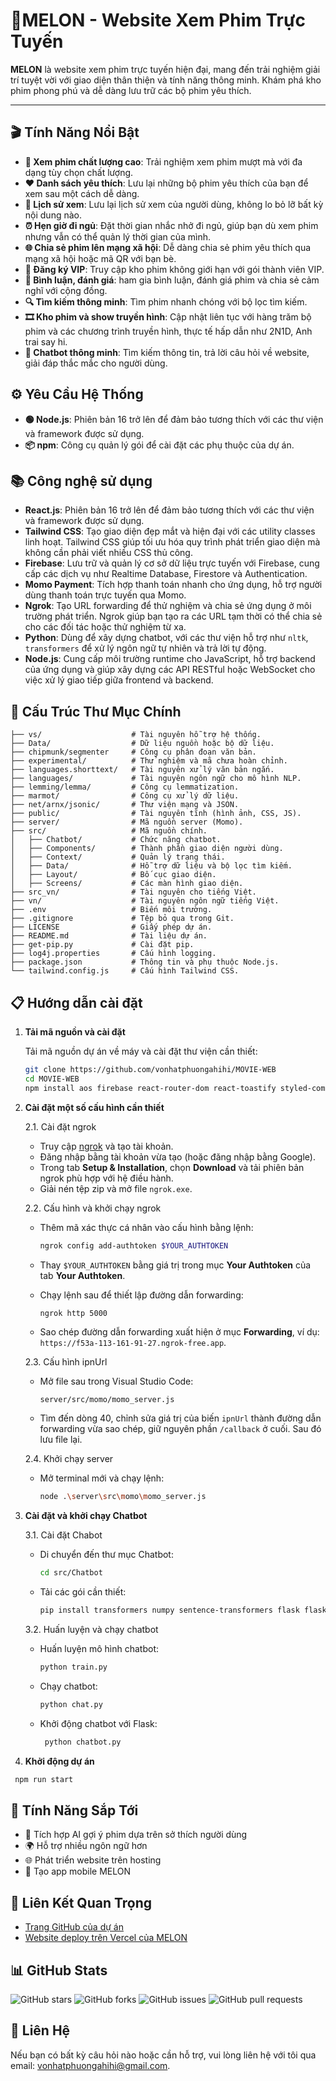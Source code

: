 # **:memo:MELON - Website Xem Phim Trực Tuyến**

**MELON** là website xem phim trực tuyến hiện đại, mang đến trải nghiệm giải trí tuyệt vời với giao diện thân thiện và tính năng thông minh. Khám phá kho phim phong phú và dễ dàng lưu trữ các bộ phim yêu thích.

---
## 🎬 Tính Năng Nổi Bật

- **🎥 Xem phim chất lượng cao**: Trải nghiệm xem phim mượt mà với đa dạng tùy chọn chất lượng.
- **❤️ Danh sách yêu thích**: Lưu lại những bộ phim yêu thích của bạn để xem sau một cách dễ dàng.
- **📜 Lịch sử xem**: Lưu lại lịch sử xem của người dùng, không lo bỏ lỡ bất kỳ nội dung nào.
- **⏰ Hẹn giờ đi ngủ**: Đặt thời gian nhắc nhở đi ngủ, giúp bạn dù xem phim nhưng vẫn có thể quản lý thời gian của mình.
- **🌐 Chia sẻ phim lên mạng xã hội**: Dễ dàng chia sẻ phim yêu thích qua mạng xã hội hoặc mã QR với bạn bè.
- **💎 Đăng ký VIP**: Truy cập kho phim không giới hạn với gói thành viên VIP.
- **💬 Bình luận, đánh giá**: ham gia bình luận, đánh giá phim và chia sẻ cảm nghĩ với cộng đồng.
- **🔍 Tìm kiếm thông minh**: Tìm phim nhanh chóng với bộ lọc tìm kiếm.
- **🎞️ Kho phim và show truyền hình**: Cập nhật liên tục với hàng trăm bộ phim và các chương trình truyền hình, thực tế hấp dẫn như 2N1D, Anh trai say hi.
- **🤖 Chatbot thông minh**: Tìm kiếm thông tin, trả lời câu hỏi về website, giải đáp thắc mắc cho người dùng.

## ⚙️ Yêu Cầu Hệ Thống
- **🟢 Node.js**: Phiên bản 16 trở lên để đảm bảo tương thích với các thư viện và framework được sử dụng.
- **📦 npm**: Công cụ quản lý gói để cài đặt các phụ thuộc của dự án.

## 📚 Công nghệ sử dụng
- **React.js**: Phiên bản 16 trở lên để đảm bảo tương thích với các thư viện và framework được sử dụng.
- **Tailwind CSS**: Tạo giao diện đẹp mắt và hiện đại với các utility classes linh hoạt. Tailwind CSS giúp tối ưu hóa quy trình phát triển giao diện mà không cần phải viết nhiều CSS thủ công.
- **Firebase**: Lưu trữ và quản lý cơ sở dữ liệu trực tuyến với Firebase, cung cấp các dịch vụ như Realtime Database, Firestore và Authentication.
- **Momo Payment**: Tích hợp thanh toán nhanh cho ứng dụng, hỗ trợ người dùng thanh toán trực tuyến qua Momo.
- **Ngrok**: Tạo URL forwarding để thử nghiệm và chia sẻ ứng dụng ở môi trường phát triển. Ngrok giúp bạn tạo ra các URL tạm thời có thể chia sẻ cho các đối tác hoặc thử nghiệm từ xa.
- **Python**: Dùng để xây dựng chatbot, với các thư viện hỗ trợ như `nltk`, `transformers` để xử lý ngôn ngữ tự nhiên và trả lời tự động.
- **Node.js**: Cung cấp môi trường runtime cho JavaScript, hỗ trợ backend của ứng dụng và giúp xây dựng các API RESTful hoặc WebSocket cho việc xử lý giao tiếp giữa frontend và backend.

## 📂 Cấu Trúc Thư Mục Chính
```
├── vs/                    # Tài nguyên hỗ trợ hệ thống.
├── Data/                  # Dữ liệu nguồn hoặc bộ dữ liệu.
├── chipmunk/segmenter     # Công cụ phân đoạn văn bản.
├── experimental/          # Thử nghiệm và mã chưa hoàn chỉnh.
├── languages.shorttext/   # Tài nguyên xử lý văn bản ngắn.
├── languages/             # Tài nguyên ngôn ngữ cho mô hình NLP.
├── lemming/lemma/         # Công cụ lemmatization.
├── marmot/                # Công cụ xử lý dữ liệu.
├── net/arnx/jsonic/       # Thư viện mạng và JSON.
├── public/                # Tài nguyên tĩnh (hình ảnh, CSS, JS).
├── server/                # Mã nguồn server (Momo).
├── src/                   # Mã nguồn chính.
│   ├── Chatbot/           # Chức năng chatbot.
│   ├── Components/        # Thành phần giao diện người dùng.
│   ├── Context/           # Quản lý trạng thái.
│   ├── Data/              # Hỗ trợ dữ liệu và bộ lọc tìm kiếm.
│   ├── Layout/            # Bố cục giao diện.
│   ├── Screens/           # Các màn hình giao diện.
├── src_vn/                # Tài nguyên cho tiếng Việt.
├── vn/                    # Tài nguyên ngôn ngữ tiếng Việt.
├── .env                   # Biến môi trường.
├── .gitignore             # Tệp bỏ qua trong Git.
├── LICENSE                # Giấy phép dự án.
├── README.md              # Tài liệu dự án.
├── get-pip.py             # Cài đặt pip.
├── log4j.properties       # Cấu hình logging.
├── package.json           # Thông tin và phụ thuộc Node.js.
└── tailwind.config.js     # Cấu hình Tailwind CSS.
```
## :clipboard: **Hướng dẫn cài đặt**

1. **Tải mã nguồn và cài đặt**  

   Tải mã nguồn dự án về máy và cài đặt thư viện cần thiết:
   ```bash
   git clone https://github.com/vonhatphuongahihi/MOVIE-WEB
   cd MOVIE-WEB
   npm install aos firebase react-router-dom react-toastify styled-components react-icons classnames swiper 

2. **Cài đặt một số cấu hình cần thiết**

   2.1. Cài đặt ngrok
      - Truy cập [ngrok](https://ngrok.com/) và tạo tài khoản.  
      - Đăng nhập bằng tài khoản vừa tạo (hoặc đăng nhập bằng Google).  
      - Trong tab **Setup & Installation**, chọn **Download** và tải phiên bản ngrok phù hợp với hệ điều hành.  
      - Giải nén tệp zip và mở file `ngrok.exe`.

      2.2. Cấu hình và khởi chạy ngrok
      - Thêm mã xác thực cá nhân vào cấu hình bằng lệnh:
   
         ```bash
         ngrok config add-authtoken $YOUR_AUTHTOKEN
         ```
      - Thay `$YOUR_AUTHTOKEN` bằng giá trị trong mục **Your Authtoken** của tab **Your Authtoken**.
      - Chạy lệnh sau để thiết lập đường dẫn forwarding:
   
         ```bash
         ngrok http 5000
         ```
      - Sao chép đường dẫn forwarding xuất hiện ở mục **Forwarding**, ví dụ: `https://f53a-113-161-91-27.ngrok-free.app`.

      2.3. Cấu hình ipnUrl  
      - Mở file sau trong Visual Studio Code:
   
           ```
           server/src/momo/momo_server.js
           ```
      - Tìm đến dòng 40, chỉnh sửa giá trị của biến `ipnUrl` thành đường dẫn forwarding vừa sao chép, giữ nguyên phần `/callback` ở cuối. Sau đó lưu file lại.

      2.4. Khởi chạy server
      - Mở terminal mới và chạy lệnh:

         ```bash
         node .\server\src\momo\momo_server.js
         ```
3. **Cài đặt và khởi chạy Chatbot**

   3.1. Cài đặt Chabot
      - Di chuyển đến thư mục Chatbot:
   
         ```bash
         cd src/Chatbot
         ```
      - Tải các gói cần thiết:
      
         ```bash
         pip install transformers numpy sentence-transformers flask flask-cors
         ```
   3.2. Huấn luyện và chạy chatbot  
      - Huấn luyện mô hình chatbot:
          
         ```bash
         python train.py
         ```
      - Chạy chatbot:
       
         ```bash
         python chat.py
         ```
      - Khởi động chatbot với Flask:

        ```bash
         python chatbot.py
         ```
4. **Khởi động dự án**
  ```bash
   npm run start
  ```

## :rocket: **Tính Năng Sắp Tới**
- 🤖 Tích hợp AI gợi ý phim dựa trên sở thích người dùng
- 🌍 Hỗ trợ nhiều ngôn ngữ hơn
- 🌐 Phát triển website trên hosting
- 📱 Tạo app mobile MELON
  
## :link: **Liên Kết Quan Trọng**
- [Trang GitHub của dự án](https://github.com/vonhatphuongahihi/MOVIE-WEB)
- [Website deploy trên Vercel của MELON](https://melon-movie-web.vercel.app/)

## 📊 GitHub Stats
![GitHub stars](https://img.shields.io/github/stars/vonhatphuongahihi/MOVIE-WEB?style=social)
![GitHub forks](https://img.shields.io/github/forks/vonhatphuongahihi/MOVIE-WEB?style=social)
![GitHub issues](https://img.shields.io/github/issues/vonhatphuongahihi/MOVIE-WEB)
![GitHub pull requests](https://img.shields.io/github/issues-pr/vonhatphuongahihi/MOVIE-WEB)

## :email: **Liên Hệ**
Nếu bạn có bất kỳ câu hỏi nào hoặc cần hỗ trợ, vui lòng liên hệ với tôi qua email: [vonhatphuongahihi@gmail.com](mailto:vonhatphuong@gmail.com).

